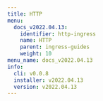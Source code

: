 ```yaml
---
title: HTTP
menu:
  docs_v2022.04.13:
    identifier: http-ingress
    name: HTTP
    parent: ingress-guides
    weight: 10
menu_name: docs_v2022.04.13
info:
  cli: v0.0.8
  installer: v2022.04.13
  version: v2022.04.13
---
```


